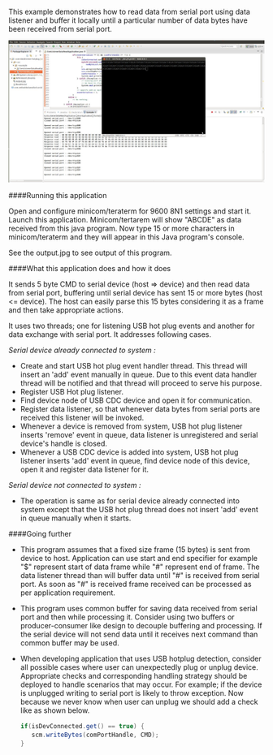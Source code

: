 This example demonstrates how to read data from serial port using data listener and buffer 
it locally until a particular number of data bytes have been received from serial port.

!["serial communication in java"](output.jpg?raw=true "serial communication in java")

####Running this application
   
Open and configure minicom/teraterm for 9600 8N1 settings and start it. Launch this 
application. Minicom/tertarem will show "ABCDE" as data received from this java program.
Now type 15 or more characters in minicom/teraterm and they will appear in this Java
program's console. 
   
See the output.jpg to see output of this program.
   
####What this application does and how it does

It sends 5 byte CMD to serial device (host => device) and then read data from serial 
port, buffering until serial device has sent 15 or more bytes (host <= device). The 
host can easily parse this 15 bytes considering it as a frame and then take appropriate 
actions.

It uses two threads; one for listening USB hot plug events and another for data exchange
with serial port. It addresses following cases.

*Serial device already connected to system :*
- Create and start USB hot plug event handler thread. This thread will insert an 'add' 
event manually in queue. Due to this event data handler thread will be notified and that 
thread will proceed to serve his purpose.
- Register USB Hot plug listener.
- Find device node of USB CDC device and open it for communication.
- Register data listener, so that whenever data bytes from serial ports are received this 
listener will be invoked.
- Whenever a device is removed from system, USB hot plug listener inserts 'remove' event in queue, 
data listener is unregistered and serial device's handle is closed.
- Whenever a USB CDC device is added into system, USB hot plug listener inserts 'add' event in queue, 
find device node of this device, open it and register data listener for it.
   
*Serial device not connected to system :*
- The operation is same as for serial device already connected into system except that the USB hot plug 
thread does not insert 'add' event in queue manually when it starts.
     
####Going further
   
- This program assumes that a fixed size frame (15 bytes) is sent from device to host. Application can 
use start and end specifier for example "$" represent start of data frame while "#" represent end of 
frame. The data listener thread than will buffer data until "#" is received from serial port. As soon 
as "#" is received frame received can be processed as per application requirement.
    
- This program uses common buffer for saving data received from serial port and then while processing it. 
Consider using two buffers or producer-consumer like design to decouple buffering and processing. If the 
serial device will not send data until it receives next command than common buffer may be used.
     
- When developing application that uses USB hotplug detection, consider all possible cases where user 
can unexpectedly plug or unplug device. Appropriate checks and corresponding handling strategy should 
be deployed to handle scenarios that may occur. For example; if the device is unplugged writing to 
serial port is likely to throw exception. Now because we never know when user can unplug we should add 
a check like as shown below.
  ```java
  if(isDevConnected.get() == true) {
     scm.writeBytes(comPortHandle, CMD);
  }
  ```
     
